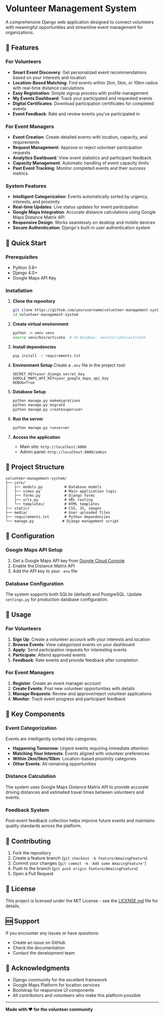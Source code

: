 # Volunteer Management System

A comprehensive Django web application designed to connect volunteers with meaningful opportunities and streamline event management for organizations.

## 🌟 Features

### For Volunteers
- **Smart Event Discovery**: Get personalized event recommendations based on your interests and location
- **Location-Based Matching**: Find events within 2km, 5km, or 10km radius with real-time distance calculations
- **Easy Registration**: Simple signup process with profile management
- **My Events Dashboard**: Track your participated and requested events
- **Digital Certificates**: Download participation certificates for completed events
- **Event Feedback**: Rate and review events you've participated in

### For Event Managers
- **Event Creation**: Create detailed events with location, capacity, and requirements
- **Request Management**: Approve or reject volunteer participation requests
- **Analytics Dashboard**: View event statistics and participant feedback
- **Capacity Management**: Automatic handling of event capacity limits
- **Past Event Tracking**: Monitor completed events and their success metrics

### System Features
- **Intelligent Categorization**: Events automatically sorted by urgency, interests, and proximity
- **Real-time Updates**: Live status updates for event participation
- **Google Maps Integration**: Accurate distance calculations using Google Maps Distance Matrix API
- **Responsive Design**: Works seamlessly on desktop and mobile devices
- **Secure Authentication**: Django's built-in user authentication system

## 🚀 Quick Start

### Prerequisites
- Python 3.8+
- Django 4.0+
- Google Maps API Key

### Installation

1. **Clone the repository**
   ```bash
   git clone https://github.com/yourusername/volunteer-management-system.git
   cd volunteer-management-system
   ```

2. **Create virtual environment**
   ```bash
   python -m venv venv
   source venv/bin/activate  # On Windows: venv\Scripts\activate
   ```

3. **Install dependencies**
   ```bash
   pip install -r requirements.txt
   ```

4. **Environment Setup**
   Create a `.env` file in the project root:
   ```env
   SECRET_KEY=your_django_secret_key
   GOOGLE_MAPS_API_KEY=your_google_maps_api_key
   DEBUG=True
   ```

5. **Database Setup**
   ```bash
   python manage.py makemigrations
   python manage.py migrate
   python manage.py createsuperuser
   ```

6. **Run the server**
   ```bash
   python manage.py runserver
   ```

7. **Access the application**
   - Main site: `http://localhost:8000`
   - Admin panel: `http://localhost:8000/admin`

## 📁 Project Structure

```
volunteer-management-system/
├── core/
│   ├── models.py          # Database models
│   ├── views.py           # Main application logic
│   ├── forms.py           # Django forms
│   ├── urls.py            # URL routing
│   └── templates/         # HTML templates
├── static/                # CSS, JS, images
├── media/                 # User uploaded files
├── requirements.txt       # Python dependencies
└── manage.py             # Django management script
```

## 🔧 Configuration

### Google Maps API Setup
1. Get a Google Maps API key from [Google Cloud Console](https://console.cloud.google.com)
2. Enable the Distance Matrix API
3. Add the API key to your `.env` file

### Database Configuration
The system supports both SQLite (default) and PostgreSQL. Update `settings.py` for production database configuration.

## 📱 Usage

### For Volunteers
1. **Sign Up**: Create a volunteer account with your interests and location
2. **Browse Events**: View categorized events on your dashboard
3. **Apply**: Send participation requests for interesting events
4. **Participate**: Attend approved events
5. **Feedback**: Rate events and provide feedback after completion

### For Event Managers
1. **Register**: Create an event manager account
2. **Create Events**: Post new volunteer opportunities with details
3. **Manage Requests**: Review and approve/reject volunteer applications
4. **Monitor**: Track event progress and participant feedback

## 🎯 Key Components

### Event Categorization
Events are intelligently sorted into categories:
- **Happening Tomorrow**: Urgent events requiring immediate attention
- **Matching Your Interests**: Events aligned with volunteer preferences
- **Within 2km/5km/10km**: Location-based proximity categories
- **Other Events**: All remaining opportunities

### Distance Calculation
The system uses Google Maps Distance Matrix API to provide accurate driving distances and estimated travel times between volunteers and events.

### Feedback System
Post-event feedback collection helps improve future events and maintains quality standards across the platform.

## 🤝 Contributing

1. Fork the repository
2. Create a feature branch (`git checkout -b feature/AmazingFeature`)
3. Commit your changes (`git commit -m 'Add some AmazingFeature'`)
4. Push to the branch (`git push origin feature/AmazingFeature`)
5. Open a Pull Request

## 📄 License

This project is licensed under the MIT License - see the [LICENSE.md](LICENSE.md) file for details.

## 🆘 Support

If you encounter any issues or have questions:
- Create an issue on GitHub
- Check the documentation
- Contact the development team

## 🙏 Acknowledgments

- Django community for the excellent framework
- Google Maps Platform for location services
- Bootstrap for responsive UI components
- All contributors and volunteers who make this platform possible

---

**Made with ❤️ for the volunteer community**
